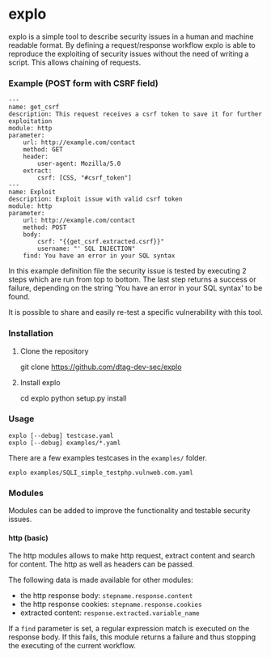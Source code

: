 explo
=====

explo is a simple tool to describe security issues in a human and machine readable format.
By defining a request/response workflow explo is able to reproduce the exploiting of security issues without the
need of writing a script. This allows chaining of requests.

### Example (POST form with CSRF field)

	---
    name: get_csrf
	description: This request receives a csrf token to save it for further exploitation
    module: http
    parameter:
        url: http://example.com/contact
        method: GET
	    header:
            user-agent: Mozilla/5.0
        extract:
            csrf: [CSS, "#csrf_token"]
	---
	name: Exploit
    description: Exploit issue with valid csrf token
    module: http
    parameter:
        url: http://example.com/contact
        method: POST
        body:
            csrf: "{{get_csrf.extracted.csrf}}"
            username: "' SQL INJECTION"
        find: You have an error in your SQL syntax

In this example definition file the security issue is tested by executing 2 steps which are run from top to bottom. The last step returns a success or failure, depending on the string 'You have an error in your SQL syntax' to be found.

It is possible to share and easily re-test a specific vulnerability with this tool.

### Installation

1. Clone the repository

    git clone https://github.com/dtag-dev-sec/explo

2. Install explo

    cd explo
    python setup.py install

### Usage

    explo [--debug] testcase.yaml
    explo [--debug] examples/*.yaml

There are a few examples testcases in the `examples/` folder.

    explo examples/SQLI_simple_testphp.vulnweb.com.yaml

### Modules

Modules can be added to improve the functionality and testable security issues.

#### http (basic)

The http modules allows to make http request, extract content and search for content. The http as well as headers can be passed.

The following data is made available for other modules:

* the http response body: `stepname.response.content` 
* the http response cookies: `stepname.response.cookies`
* extracted content: `response.extracted.variable_name`

If a `find` parameter is set, a regular expression match is executed on the response body. If this fails, this module returns a failure and thus stopping the executing of the current workflow.
